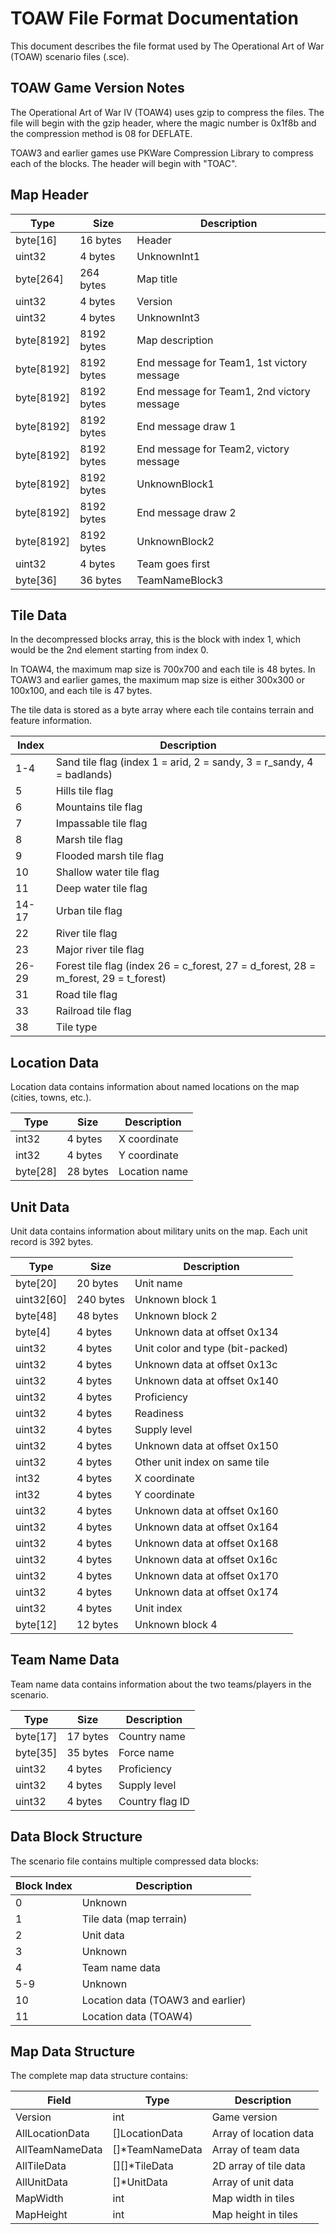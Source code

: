 # TOAW File Format Documentation

This document describes the file format used by The Operational Art of War (TOAW) scenario files (.sce).

## TOAW Game Version Notes

The Operational Art of War IV (TOAW4) uses gzip to compress the files. The file will begin with the gzip header, where the magic number is 0x1f8b and the compression method is 08 for DEFLATE.

TOAW3 and earlier games use PKWare Compression Library to compress each of the blocks. The header will begin with "TOAC".

## Map Header

| Type | Size | Description |
| ---- | ---- | ----------- |
| byte[16] | 16 bytes | Header |
| uint32 | 4 bytes | UnknownInt1 |
| byte[264] | 264 bytes | Map title |
| uint32 | 4 bytes | Version |
| uint32 | 4 bytes | UnknownInt3 |
| byte[8192] | 8192 bytes | Map description |
| byte[8192] | 8192 bytes | End message for Team1, 1st victory message |
| byte[8192] | 8192 bytes | End message for Team1, 2nd victory message |
| byte[8192] | 8192 bytes | End message draw 1 |
| byte[8192] | 8192 bytes | End message for Team2, victory message |
| byte[8192] | 8192 bytes | UnknownBlock1 |
| byte[8192] | 8192 bytes | End message draw 2 |
| byte[8192] | 8192 bytes | UnknownBlock2 |
| uint32 | 4 bytes | Team goes first |
| byte[36] | 36 bytes | TeamNameBlock3 |

## Tile Data

In the decompressed blocks array, this is the block with index 1, which would be the 2nd element starting from index 0.

In TOAW4, the maximum map size is 700x700 and each tile is 48 bytes. In TOAW3 and earlier games, the maximum map size is either 300x300 or 100x100, and each tile is 47 bytes.

The tile data is stored as a byte array where each tile contains terrain and feature information.

| Index | Description |
| ----- | ----------- |
| 1-4 | Sand tile flag (index 1 = arid, 2 = sandy, 3 = r_sandy, 4 = badlands) |
| 5 | Hills tile flag |
| 6 | Mountains tile flag |
| 7 | Impassable tile flag |
| 8 | Marsh tile flag |
| 9 | Flooded marsh tile flag |
| 10 | Shallow water tile flag |
| 11 | Deep water tile flag |
| 14-17 | Urban tile flag |
| 22 | River tile flag |
| 23 | Major river tile flag |
| 26-29 | Forest tile flag (index 26 = c_forest, 27 = d_forest, 28 = m_forest, 29 = t_forest) |
| 31 | Road tile flag |
| 33 | Railroad tile flag |
| 38 | Tile type |

## Location Data

Location data contains information about named locations on the map (cities, towns, etc.).

| Type | Size | Description |
| ---- | ---- | ----------- |
| int32 | 4 bytes | X coordinate |
| int32 | 4 bytes | Y coordinate |
| byte[28] | 28 bytes | Location name |

## Unit Data

Unit data contains information about military units on the map. Each unit record is 392 bytes.

| Type | Size | Description |
| ---- | ---- | ----------- |
| byte[20] | 20 bytes | Unit name |
| uint32[60] | 240 bytes | Unknown block 1 |
| byte[48] | 48 bytes | Unknown block 2 |
| byte[4] | 4 bytes | Unknown data at offset 0x134 |
| uint32 | 4 bytes | Unit color and type (bit-packed) |
| uint32 | 4 bytes | Unknown data at offset 0x13c |
| uint32 | 4 bytes | Unknown data at offset 0x140 |
| uint32 | 4 bytes | Proficiency |
| uint32 | 4 bytes | Readiness |
| uint32 | 4 bytes | Supply level |
| uint32 | 4 bytes | Unknown data at offset 0x150 |
| uint32 | 4 bytes | Other unit index on same tile |
| int32 | 4 bytes | X coordinate |
| int32 | 4 bytes | Y coordinate |
| uint32 | 4 bytes | Unknown data at offset 0x160 |
| uint32 | 4 bytes | Unknown data at offset 0x164 |
| uint32 | 4 bytes | Unknown data at offset 0x168 |
| uint32 | 4 bytes | Unknown data at offset 0x16c |
| uint32 | 4 bytes | Unknown data at offset 0x170 |
| uint32 | 4 bytes | Unknown data at offset 0x174 |
| uint32 | 4 bytes | Unit index |
| byte[12] | 12 bytes | Unknown block 4 |

## Team Name Data

Team name data contains information about the two teams/players in the scenario.

| Type | Size | Description |
| ---- | ---- | ----------- |
| byte[17] | 17 bytes | Country name |
| byte[35] | 35 bytes | Force name |
| uint32 | 4 bytes | Proficiency |
| uint32 | 4 bytes | Supply level |
| uint32 | 4 bytes | Country flag ID |

## Data Block Structure

The scenario file contains multiple compressed data blocks:

| Block Index | Description |
| ----------- | ----------- |
| 0 | Unknown |
| 1 | Tile data (map terrain) |
| 2 | Unit data |
| 3 | Unknown |
| 4 | Team name data |
| 5-9 | Unknown |
| 10 | Location data (TOAW3 and earlier) |
| 11 | Location data (TOAW4) |

## Map Data Structure

The complete map data structure contains:

| Field | Type | Description |
| ----- | ---- | ----------- |
| Version | int | Game version |
| AllLocationData | []LocationData | Array of location data |
| AllTeamNameData | []*TeamNameData | Array of team data |
| AllTileData | [][]*TileData | 2D array of tile data |
| AllUnitData | []*UnitData | Array of unit data |
| MapWidth | int | Map width in tiles |
| MapHeight | int | Map height in tiles |
